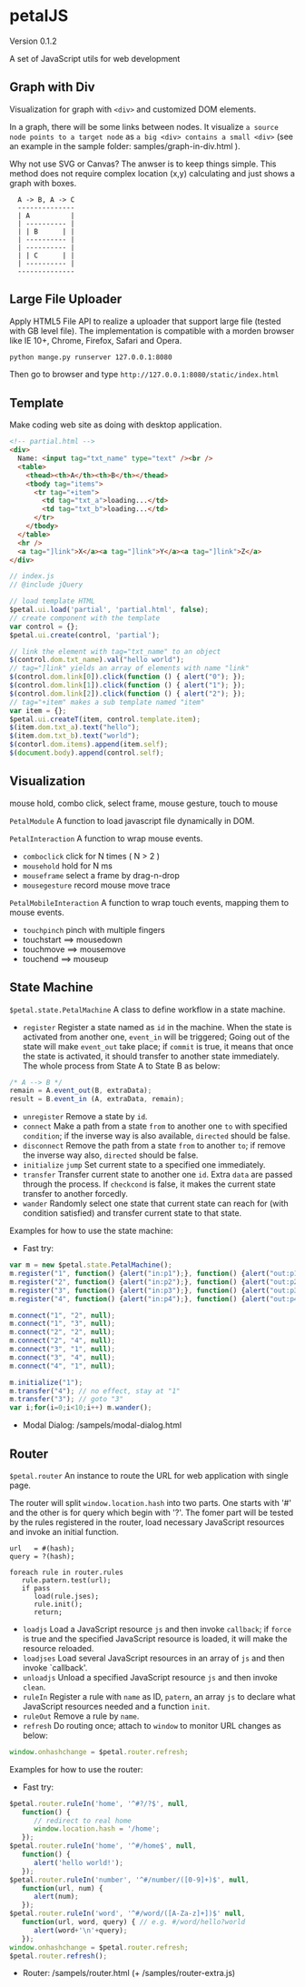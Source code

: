 # petalJS

Version 0.1.2

A set of JavaScript utils for web development

## Graph with Div

Visualization for graph with `<div>` and customized DOM elements.

In a graph, there will be some links between nodes. It visualize
`a source node points to a target node` as `a big <div> contains a
small <div>` (see an example in the sample folder: samples/graph-in-div.html ).

Why not use SVG or Canvas? The anwser is to keep things simple. This
method does not require complex location (x,y) calculating and just
shows a graph with boxes.


```
  A -> B, A -> C
  --------------
  | A          |
  | ---------- |
  | | B      | |
  | ---------- |
  | ---------- |
  | | C      | |
  | ---------- |
  --------------
```

## Large File Uploader

Apply HTML5 File API to realize a uploader that support large file (tested with GB level file).
The implementation is compatible with a morden browser like IE 10+, Chrome, Firefox, Safari and Opera.

```bash
python mange.py runserver 127.0.0.1:8080
```

Then go to browser and type `http://127.0.0.1:8080/static/index.html`

## Template

Make coding web site as doing with desktop application.

```html
<!-- partial.html -->
<div>
  Name: <input tag="txt_name" type="text" /><br />
  <table>
    <thead><th>A</th><th>B</th></thead>
    <tbody tag="items">
      <tr tag="+item">
        <td tag="txt_a">loading...</td>
        <td tag="txt_b">loading...</td>
      </tr>
    </tbody>
  </table>
  <hr />
  <a tag="]link">X</a><a tag="]link">Y</a><a tag="]link">Z</a>
</div>
```

```js
// index.js
// @include jQuery

// load template HTML
$petal.ui.load('partial', 'partial.html', false);
// create component with the template
var control = {};
$petal.ui.create(control, 'partial');

// link the element with tag="txt_name" to an object
$(control.dom.txt_name).val("hello world");
// tag="]link" yields an array of elements with name "link"
$(control.dom.link[0]).click(function () { alert("0"); });
$(control.dom.link[1]).click(function () { alert("1"); });
$(control.dom.link[2]).click(function () { alert("2"); });
// tag="+item" makes a sub template named "item"
var item = {};
$petal.ui.createT(item, control.template.item);
$(item.dom.txt_a).text("hello");
$(item.dom.txt_b).text("world");
$(contorl.dom.items).append(item.self);
$(document.body).append(control.self);
```

## Visualization

mouse hold, combo click, select frame, mouse gesture, touch to mouse

`PetalModule` A function to load javascript file dynamically in DOM.

`PetalInteraction` A function to wrap mouse events.

- `comboclick` click for N times ( N > 2 )
- `mousehold`  hold for N ms
- `mouseframe` select a frame by drag-n-drop
- `mousegesture` record mouse move trace

`PetalMobileInteraction` A function to wrap touch events, mapping them to mouse events.

- `touchpinch` pinch with multiple fingers
- touchstart ==> mousedown
- touchmove  ==> mousemove
- touchend   ==> mouseup

## State Machine

`$petal.state.PetalMachine` A class to define workflow in a state machine.

- `register` Register a state named as `id` in the machine. When the state is activated from another one, `event_in` will be triggered; Going out of the state will make `event_out` take place; if `commit` is true, it means that once the state is activated, it should transfer to another state immediately. The whole process from State A to State B as below:

```js
/* A --> B */
remain = A.event_out(B, extraData);
result = B.event_in (A, extraData, remain);
```

- `unregister` Remove a state by `id`.
- `connect` Make a path from a state `from` to another one `to` with specified `condition`; if the inverse way is also available, `directed` should be false.
- `disconnect` Remove the path from a state `from` to another `to`; if remove the inverse way also, `directed` should be false.
- `initialize` `jump` Set current state to a specified one immediately.
- `transfer` Transfer current state to another one `id`. Extra `data` are passed through the process. If `checkcond` is false, it makes the current state transfer to another forcedly.
- `wander` Randomly select one state that current state can reach for (with condition satisfied) and transfer current state to that state.

Examples for how to use the state machine:

- Fast try:

```js
var m = new $petal.state.PetalMachine();
m.register("1", function() {alert("in:p1");}, function() {alert("out:p1");});
m.register("2", function() {alert("in:p2");}, function() {alert("out:p2");});
m.register("3", function() {alert("in:p3");}, function() {alert("out:p3");});
m.register("4", function() {alert("in:p4");}, function() {alert("out:p4");});

m.connect("1", "2", null);
m.connect("1", "3", null);
m.connect("2", "2", null);
m.connect("2", "4", null);
m.connect("3", "1", null);
m.connect("3", "4", null);
m.connect("4", "1", null);

m.initialize("1");
m.transfer("4"); // no effect, stay at "1"
m.transfer("3"); // goto "3"
var i;for(i=0;i<10;i++) m.wander();
```

- Modal Dialog: /sampels/modal-dialog.html

## Router

`$petal.router` An instance to route the URL for web application with single page.

The router will split `window.location.hash` into two parts. One starts with '#' and the other is for query which begin with '?'. The fomer part will be tested by the rules registered in the router, load necessary JavaScript resources and invoke an initial function.

```
url   = #(hash);
query = ?(hash);

foreach rule in router.rules
   rule.patern.test(url);
   if pass
      load(rule.jses);
      rule.init();
      return;
```

- `loadjs` Load a JavaScript resource `js` and then invoke `callback`; if `force` is true and the specified JavaScript resource is loaded, it will make the resource reloaded.
- `loadjses` Load several JavaScript resources in an array of `js` and then invoke `callback'.
- `unloadjs` Unload a specified JavaScript resource `js` and then invoke `clean`.
- `ruleIn` Register a rule with `name` as ID, `patern`, an array `js` to declare what JavaScript resources needed and a function `init`.
- `ruleOut` Remove a rule by `name`.
- `refresh` Do routing once; attach to `window` to monitor URL changes as below:

```js
window.onhashchange = $petal.router.refresh;
```

Examples for how to use the router:

- Fast try:

```js
$petal.router.ruleIn('home', '^#?/?$', null,
   function() {
      // redirect to real home
      window.location.hash = '/home';
   });
$petal.router.ruleIn('home', '^#/home$', null,
   function() {
      alert('hello world!');
   });
$petal.router.ruleIn('number', '^#/number/([0-9]+)$', null,
   function(url, num) {
      alert(num);
   });
$petal.router.ruleIn('word', '^#/word/([A-Za-z]+])$' null,
   function(url, word, query) { // e.g. #/word/hello?world
      alert(word+'\n'+query);
   });
window.onhashchange = $petal.router.refresh;
$petal.router.refresh();
```

- Router: /sampels/router.html (+ /samples/router-extra.js)

